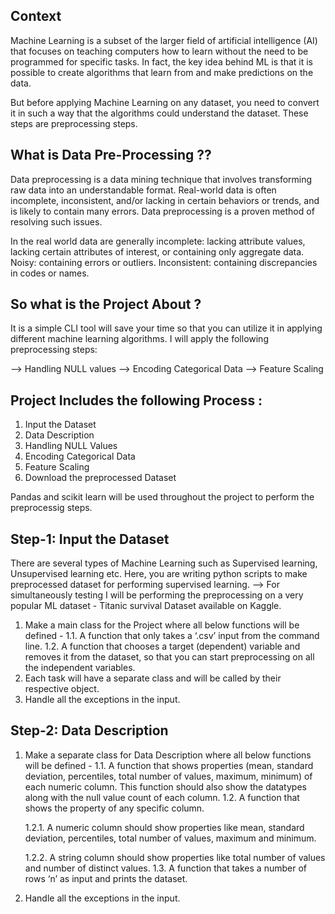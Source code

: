 ## Context
Machine Learning is a subset of the larger field of artificial intelligence (AI) that focuses on teaching computers how to learn without the need to be programmed for specific tasks. In fact, the key idea behind ML is that it is possible to create algorithms that learn from and make predictions on the data.

But before applying Machine Learning on any dataset, you need to convert it in such a way that the algorithms could understand the dataset. These steps are preprocessing steps.

## What is Data Pre-Processing ??
Data preprocessing is a data mining technique that involves transforming raw data into an understandable format. Real-world data is often incomplete, inconsistent, and/or lacking in certain behaviors or trends, and is likely to contain many errors. Data preprocessing is a proven method of resolving such issues.

In the real world data are generally incomplete: lacking attribute values, lacking certain attributes of interest, or containing only aggregate data. Noisy: containing errors or outliers. Inconsistent: containing discrepancies in codes or names.

## So what is the Project About ?
It is a simple CLI tool will save your time so that you can utilize it in applying different machine learning algorithms.
I will apply the following preprocessing steps:

--> Handling NULL values
--> Encoding Categorical Data
--> Feature Scaling

## Project Includes the following Process : 
1. Input the Dataset
2. Data Description
3. Handling NULL Values
4. Encoding Categorical Data
5. Feature Scaling
6. Download the preprocessed Dataset

Pandas and scikit learn will be used throughout the project to perform the preprocessig steps.

## Step-1: Input the Dataset
There are several types of Machine Learning such as Supervised learning, Unsupervised learning etc. Here, you are writing python scripts to make preprocessed dataset for performing supervised learning.
--> For simultaneously testing I will be performing the preprocessing on a very popular ML dataset - Titanic survival Dataset available on Kaggle.

1. Make a main class for the Project where all below functions will be defined -
  1.1. A function that only takes a ‘.csv’ input from the command line.
  1.2. A function that chooses a target (dependent) variable and removes it from the dataset, so that you can start preprocessing on all the independent variables.
2. Each task will have a separate class and will be called by their respective object.
3. Handle all the exceptions in the input.

## Step-2: Data Description
1. Make a separate class for Data Description where all below functions will be defined -
  1.1. A function that shows properties (mean, standard deviation, percentiles, total number of values, maximum, minimum) of each numeric column. This function should        also show the datatypes along with the null value count of each column.
  1.2. A function that shows the property of any specific column.
  
    1.2.1. A numeric column should show properties like mean, standard deviation, percentiles, total number of values, maximum and minimum.
 
    1.2.2. A string column should show properties like total number of values and number of distinct values.
  1.3. A function that takes a number of rows ‘n’ as input and prints the dataset.
2. Handle all the exceptions in the input.

